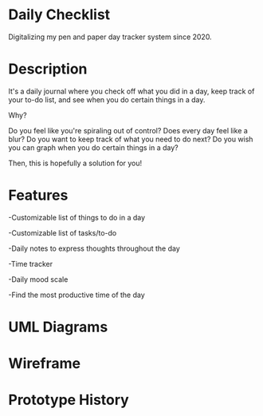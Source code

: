 # Daily Checklist
Digitalizing my pen and paper day tracker system since 2020.

# Description

It's a daily journal where you check off what you did in a day, keep track of your to-do list, and see when you do certain things in a day.

Why?

Do you feel like you're spiraling out of control? Does every day feel like a blur? Do you want to keep track of what you need to do next? Do you wish you can graph when you do certain things in a day?

Then, this is hopefully a solution for you!

# Features

-Customizable list of things to do in a day

-Customizable list of tasks/to-do 

-Daily notes to express thoughts throughout the day

-Time tracker 

-Daily mood scale

-Find the most productive time of the day

# UML Diagrams
# Wireframe
# Prototype History
